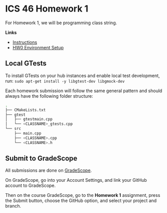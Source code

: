 # ICS 46 Homework 1

For Homework 1, we will be programming class string.

**Links**
- [Instructions](https://sites.google.com/view/ics-46-data-structures/homework-1)
- [HW0 Environment Setup](https://github.com/klefstad-teaching/ICS-45C-HW0)

## Local GTests
To install GTests on your hub instances and enable local test development, run:
```sudo apt-get install -y libgtest-dev libgmock-dev```

Each homework submission will follow the same general pattern and should always have the
following folder structure:

```bash
.
├── CMakeLists.txt
├── gtest
│   ├── gtestmain.cpp
│   └── <CLASSNAME>_gtests.cpp
└── src
    ├── main.cpp
    ├── <CLASSNAME>.cpp
    └── <CLASSNAME>.h
```

## Submit to GradeScope

All submissions are done on [GradeScope](https://www.gradescope.com/).

On GradeScope, go into your Account Settings, and link your GitHub account to GradeScope.

Then on the course GradeScope, go to the **Homework 1** assignment, press the Submit button, choose the GitHub option, and select your project and branch.

